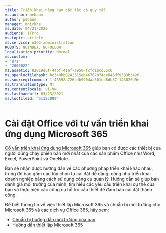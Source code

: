 ```yaml
---
title: Triển khai nâng cao bắt tất cả quy tắc
ms.author: pebaum
author: pebaum
manager: mnirkhe
ms.date: 04/21/2020
audience: ITPro
ms.topic: article
ms.service: o365-administration
ROBOTS: NOINDEX, NOFOLLOW
localization_priority: Normal
ms.custom:
- "871"
- "2000022"
ms.assetid: 82019d6f-44bf-41ef-a950-fcfd1bcc55c0
ms.openlocfilehash: bc340bb0242315eb46767074ce846df9393bc426
ms.sourcegitcommit: 1f43598a726cdb9904aa501eb8db87f143020d9e
ms.translationtype: MT
ms.contentlocale: vi-VN
ms.lasthandoff: 03/23/2021
ms.locfileid: "51123009"
---
```

# <a name="install-office-with-the-microsoft-365-apps-deployment-advisor"></a>Cài đặt Office với tư vấn triển khai ứng dụng Microsoft 365

[Cố vấn triển khai ứng dụng Microsoft 365](https://go.microsoft.com/fwlink/?linkid=2145748) giúp bạn có được các thiết bị của người dùng chạy phiên bản mới nhất của các sản phẩm Office như Word, Excel, PowerPoint và OneNote.
  
Bạn sẽ nhận được hướng dẫn về các phương pháp triển khai khác nhau, trong đó bao gồm các tùy chọn tự cài đặt dễ dàng, cũng như triển khai doanh nghiệp bằng cách sử dụng công cụ quản lý. Hướng dẫn sẽ giúp bạn đánh giá môi trường của mình, tìm hiểu các yêu cầu triển khai cụ thể của bạn và thực hiện các công cụ hỗ trợ cần thiết để đảm bảo cài đặt thành công.
  
Để biết thông tin về việc thiết lập Microsoft 365 và chuẩn bị môi trường cho Microsoft 365 và các dịch vụ Office 365, hãy xem:

- [Chuẩn bị hướng dẫn môi trường của bạn](https://go.microsoft.com/fwlink/?linkid=2005213)
- [Hướng dẫn thiết lập Microsoft 365](https://go.microsoft.com/fwlink/?linkid=2072646)
